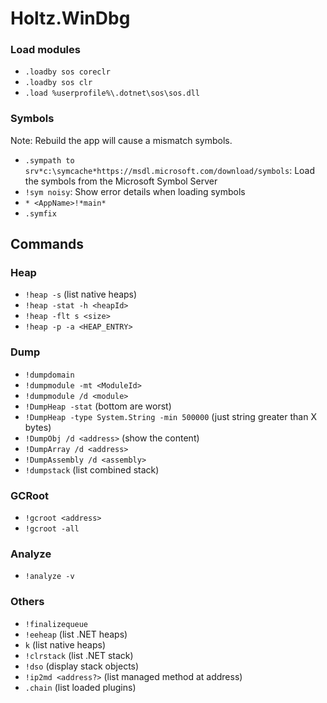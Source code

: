 # Holtz.WinDbg

### Load modules

- `.loadby sos coreclr`
- `.loadby sos clr`
- `.load %userprofile%\.dotnet\sos\sos.dll`

### Symbols

Note: Rebuild the app will cause a mismatch symbols.

- `.sympath to srv*c:\symcache*https://msdl.microsoft.com/download/symbols`: Load the symbols from the Microsoft Symbol Server
- `!sym noisy`: Show error details when loading symbols
- `* <AppName>!*main*`
- `.symfix `

## Commands

### Heap

- `!heap -s` (list native heaps)
- `!heap -stat -h <heapId>`
- `!heap -flt s <size>`
- `!heap -p -a <HEAP_ENTRY>`

### Dump

- `!dumpdomain`
- `!dumpmodule -mt <ModuleId>`
- `!dumpmodule /d <module>`
- `!DumpHeap -stat` (bottom are worst)
- `!DumpHeap -type System.String -min 500000` (just string greater than X bytes)
- `!DumpObj /d <address>` (show the content)
- `!DumpArray /d <address>`
- `!DumpAssembly /d <assembly>`
- `!dumpstack` (list combined stack)

### GCRoot

- `!gcroot <address>`
- `!gcroot -all`

### Analyze

- `!analyze -v`

### Others

- `!finalizequeue`
- `!eeheap` (list .NET heaps)
- `k` (list native heaps)
- `!clrstack` (list .NET stack)
- `!dso` (display stack objects)
- `!ip2md <address?>` (list managed method at address)
- `.chain` (list loaded plugins)
